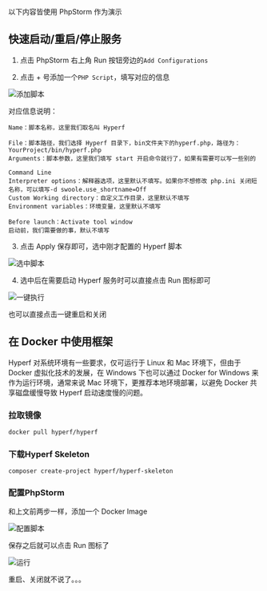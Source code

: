 以下内容皆使用 PhpStorm 作为演示

## 快速启动/重启/停止服务

1. 点击 PhpStorm 右上角 Run 按钮旁边的`Add Configurations`

2. 点击 + 号添加一个`PHP Script`，填写对应的信息

![添加脚本](//cdn.jsdelivr.net/gh/lufeidot/notes@master/docs/images/hyperf/hyperf-1.png)

对应信息说明：

```
Name：脚本名称，这里我们取名叫 Hyperf

File：脚本路径，我们选择 Hyperf 目录下，bin文件夹下的hyperf.php，路径为：YourProject/bin/hyperf.php
Arguments：脚本参数，这里我们填写 start 开启命令就行了，如果有需要可以写一些别的

Command Line
Interpreter options：解释器选项，这里默认不填写。如果你不想修改 php.ini 关闭短名称，可以填写-d swoole.use_shortname=Off
Custom Working directory：自定义工作目录，这里默认不填写
Environment variables：环境变量，这里默认不填写

Before launch：Activate tool window
启动前，我们需要做的事，默认不填写
```

3. 点击 Apply 保存即可，选中刚才配置的 Hyperf 脚本

![选中脚本](//cdn.jsdelivr.net/gh/lufeidot/notes@master/docs/images/hyperf/hyperf-2.png)

4. 选中后在需要启动 Hyperf 服务时可以直接点击 Run 图标即可

![一键执行](//cdn.jsdelivr.net/gh/lufeidot/notes@master/docs/images/hyperf/hyperf-3.png)

也可以直接点击一键重启和关闭

## 在 Docker 中使用框架

Hyperf 对系统环境有一些要求，仅可运行于 Linux 和 Mac 环境下，但由于 Docker 虚拟化技术的发展，在 Windows 下也可以通过 Docker for Windows 来作为运行环境，通常来说 Mac 环境下，更推荐本地环境部署，以避免 Docker 共享磁盘缓慢导致 Hyperf 启动速度慢的问题。

### 拉取镜像

```bash
docker pull hyperf/hyperf
```

### 下载Hyperf Skeleton

```
composer create-project hyperf/hyperf-skeleton 
```

### 配置PhpStorm

和上文前两步一样，添加一个 Docker Image

![配置脚本](//cdn.jsdelivr.net/gh/lufeidot/notes@master/docs/images/hyperf/hyperf-4.png)

保存之后就可以点击 Run 图标了

![运行](//cdn.jsdelivr.net/gh/lufeidot/notes@master/docs/images/hyperf/hyperf-5.png)

重启、关闭就不说了。。。
